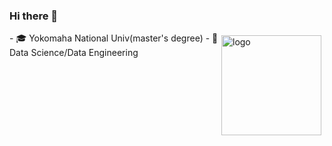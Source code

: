 ### Hi there 👋

<img src="https://github-readme-stats.vercel.app/api?username=gengyanlei&show_icons=true" alt="logo" height="160" align="right" style="margin: 5px; margin-bottom: 20px;" />
- 🎓 Yokomaha National Univ(master's degree)
- 🔭 Data Science/Data Engineering
